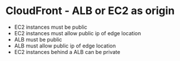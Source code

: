 # CloudFront - ALB or EC2 as origin

- EC2 instances must be public
- EC2 instances must allow public ip of edge location
- ALB must be public
- ALB must allow public ip of edge location
- EC2 instances behind a ALB can be private

